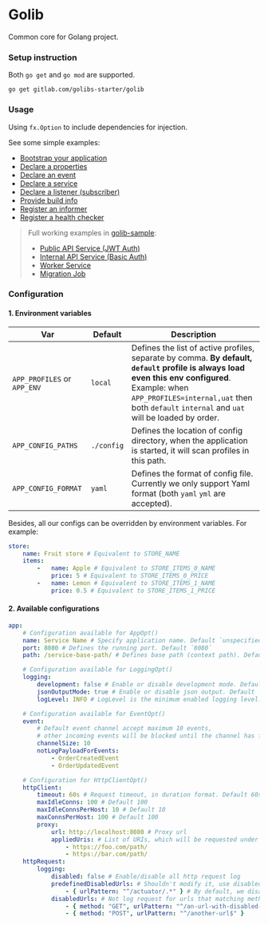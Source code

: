 # Golib

Common core for Golang project.

### Setup instruction

Both `go get` and `go mod` are supported.

```shell
go get gitlab.com/golibs-starter/golib
```

### Usage

Using `fx.Option` to include dependencies for injection.

See some simple examples:

- [Bootstrap your application](./example/bootstrap.go)
- [Declare a properties](./example/sample_properties.go)
- [Declare an event](./example/sample_event.go)
- [Declare a service](./example/sample_service.go)
- [Declare a listener (subscriber)](./example/sample_listener.go)
- [Provide build info](./example/samle_build_info.go)
- [Register an informer](./example/sample_informer.go)
- [Register a health checker](./example/sample_health_checker.go)

> Full working examples in [golib-sample](https://gitlab.com/golibs-starter/golib-sample):
> - [Public API Service (JWT Auth)](https://gitlab.com/golibs-starter/golib-sample/-/tree/develop/src/public)
> - [Internal API Service (Basic Auth)](https://gitlab.com/golibs-starter/golib-sample/-/tree/develop/src/internal)
> - [Worker Service](https://gitlab.com/golibs-starter/golib-sample/-/tree/develop/src/worker)
> - [Migration Job](https://gitlab.com/golibs-starter/golib-sample/-/tree/develop/src/migration)

### Configuration

#### 1. Environment variables

| Var                         | Default    | Description                                                                                                                                                                                                                                          |
|-----------------------------|------------|------------------------------------------------------------------------------------------------------------------------------------------------------------------------------------------------------------------------------------------------------|
| `APP_PROFILES` or `APP_ENV` | `local`    | Defines the list of active profiles, separate by comma. **By default, `default` profile is always load even this env configured**. <br/> Example: when `APP_PROFILES=internal,uat` then both `default` `internal` and `uat` will be loaded by order. |
| `APP_CONFIG_PATHS`          | `./config` | Defines the location of config directory, when the application is started, it will scan profiles in this path.                                                                                                                                       |
| `APP_CONFIG_FORMAT`         | `yaml`     | Defines the format of config file. Currently we only support Yaml format (both `yaml` `yml` are accepted).                                                                                                                                           |

Besides, all our configs can be overridden by environment variables. For example:

```yaml
store:
    name: Fruit store # Equivalent to STORE_NAME
    items:
        -   name: Apple # Equivalent to STORE_ITEMS_0_NAME
            price: 5 # Equivalent to STORE_ITEMS_0_PRICE
        -   name: Lemon # Equivalent to STORE_ITEMS_1_NAME
            price: 0.5 # Equivalent to STORE_ITEMS_1_PRICE
```

#### 2. Available configurations

```yaml
app:
    # Configuration available for AppOpt()
    name: Service Name # Specify application name. Default `unspecified`
    port: 8080 # Defines the running port. Default `8080`
    path: /service-base-path/ # Defines base path (context path). Default `/`

    # Configuration available for LoggingOpt()
    logging:
        development: false # Enable or disable development mode. Default `false`
        jsonOutputMode: true # Enable or disable json output. Default `true`
        logLevel: INFO # LogLevel is the minimum enabled logging level.

    # Configuration available for EventOpt()
    event:
        # Default event channel accept maximum 10 events,
        # other incoming events will be blocked until the channel has free space.
        channelSize: 10
        notLogPayloadForEvents:
            - OrderCreatedEvent
            - OrderUpdatedEvent

    # Configuration for HttpClientOpt()
    httpClient:
        timeout: 60s # Request timeout, in duration format. Default 60s
        maxIdleConns: 100 # Default 100
        maxIdleConnsPerHost: 10 # Default 10
        maxConnsPerHost: 100 # Default 100
        proxy:
            url: http://localhost:8080 # Proxy url
            appliedUris: # List of URIs, which will be requested under above proxy
                - https://foo.com/path/
                - https://bar.com/path/
    httpRequest:
        logging:
            disabled: false # Enable/disable all http request log
            predefinedDisabledUrls: # Shouldn't modify it, use disabledUrls instead
                - { urlPattern: "^/actuator/.*" } # By default, we disable all actuator requests
            disabledUrls: # Not log request for urls that matching method & url pattern
                - { method: "GET", urlPattern: "^/an-url-with-disabled-log/.*" }
                - { method: "POST", urlPattern: "^/another-url$" }

```
